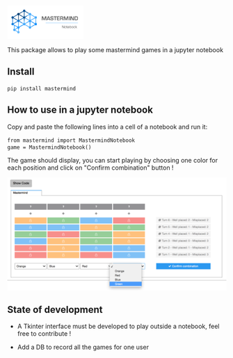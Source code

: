 <img src="./img/logo2.png" width="35%" />

This package allows to play some mastermind games in a jupyter notebook

## Install

    pip install mastermind

## How to use in a jupyter notebook

Copy and paste the following lines into a cell of a notebook and run it:

    from mastermind import MastermindNotebook
    game = MastermindNotebook()

The game should display, you can start playing by choosing one color for each position and click on "Confirm combination" button !

![GitHub Logo](/img/game_capture.png)

## State of development

* A Tkinter interface must be developed to play outside a notebook, feel free to contribute !

* Add a DB to record all the games for one user